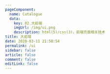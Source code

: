 ```yaml
---
pageComponent:
  name: Catalogue
  data:
    key: 02.大前端
    imgUrl: /img/ui.png
    description: html(5)/css(3)，前端页面相关技术
title: 大前端
date: 2020-03-11 21:50:54
permalink: /ui
sidebar: false
article: false
comment: false
editLink: false
---
```

